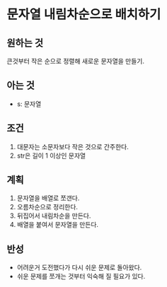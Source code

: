# 문자열 내림차순으로 배치하기

## 원하는 것

큰것부터 작은 순으로 정렬해 새로운 문자열을 만들기.

## 아는 것

- s: 문자열

## 조건

1. 대문자는 소문자보다 작은 것으로 간주한다.
2. str은 길이 1 이상인 문자열

## 계획

1. 문자열을 배열로 쪼갠다. 
2. 오름차순으로 정리한다.
3. 뒤집어서 내림차순을 만든다.
4. 배열을 붙여서 문자열을 만든다. 

## 반성

- 어려운거 도전했다가 다시 쉬운 문제로 돌아왔다. 
- 쉬운 문제를 쪼개는 것부터 익숙해 질 필요가 있다.
